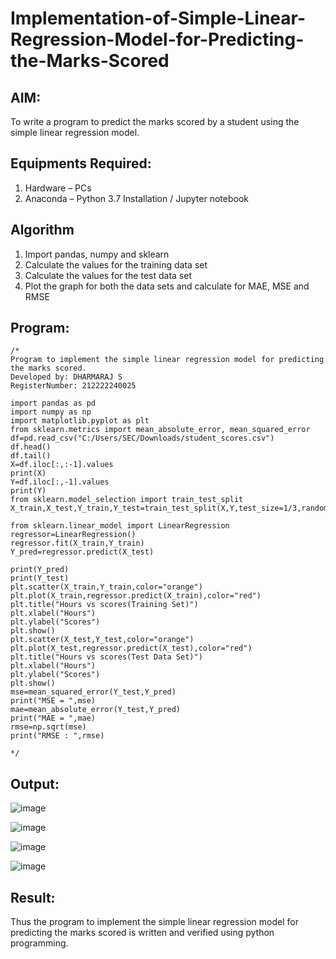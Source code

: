 # Implementation-of-Simple-Linear-Regression-Model-for-Predicting-the-Marks-Scored

## AIM:
To write a program to predict the marks scored by a student using the simple linear regression model.

## Equipments Required:
1. Hardware – PCs
2. Anaconda – Python 3.7 Installation / Jupyter notebook

## Algorithm
1. Import pandas, numpy and sklearn
2. Calculate the values for the training data set
3. Calculate the values for the test data set
4. Plot the graph for both the data sets and calculate for MAE, MSE and RMSE



## Program:
```
/*
Program to implement the simple linear regression model for predicting the marks scored.
Developed by: DHARMARAJ S
RegisterNumber: 212222240025

import pandas as pd
import numpy as np
import matplotlib.pyplot as plt
from sklearn.metrics import mean_absolute_error, mean_squared_error
df=pd.read_csv("C:/Users/SEC/Downloads/student_scores.csv")
df.head()
df.tail()
X=df.iloc[:,:-1].values
print(X)
Y=df.iloc[:,-1].values
print(Y)
from sklearn.model_selection import train_test_split
X_train,X_test,Y_train,Y_test=train_test_split(X,Y,test_size=1/3,random_state=0)

from sklearn.linear_model import LinearRegression
regressor=LinearRegression()
regressor.fit(X_train,Y_train)
Y_pred=regressor.predict(X_test)

print(Y_pred)
print(Y_test)
plt.scatter(X_train,Y_train,color="orange")
plt.plot(X_train,regressor.predict(X_train),color="red")
plt.title("Hours vs scores(Training Set)")
plt.xlabel("Hours")
plt.ylabel("Scores")
plt.show()
plt.scatter(X_test,Y_test,color="orange")
plt.plot(X_test,regressor.predict(X_test),color="red")
plt.title("Hours vs scores(Test Data Set)")
plt.xlabel("Hours")
plt.ylabel("Scores")
plt.show()
mse=mean_squared_error(Y_test,Y_pred)
print("MSE = ",mse)
mae=mean_absolute_error(Y_test,Y_pred)
print("MAE = ",mae)
rmse=np.sqrt(mse)
print("RMSE : ",rmse)

*/
```

## Output:

![image](https://github.com/DEEPAK2200233/Implementation-of-Simple-Linear-Regression-Model-for-Predicting-the-Marks-Scored/assets/118707676/cdb652c8-5ce4-4395-afc1-8d8d25368256)

![image](https://github.com/DEEPAK2200233/Implementation-of-Simple-Linear-Regression-Model-for-Predicting-the-Marks-Scored/assets/118707676/c1f1fea0-1955-4681-820c-900f1d22d84f)

![image](https://github.com/DEEPAK2200233/Implementation-of-Simple-Linear-Regression-Model-for-Predicting-the-Marks-Scored/assets/118707676/724ff1eb-4571-4d66-9f8a-f92289e579e6)

![image](https://github.com/DEEPAK2200233/Implementation-of-Simple-Linear-Regression-Model-for-Predicting-the-Marks-Scored/assets/118707676/4ec8381b-e8d7-401d-91b0-325a982123a4)


## Result:
Thus the program to implement the simple linear regression model for predicting the marks scored is written and verified using python programming.
